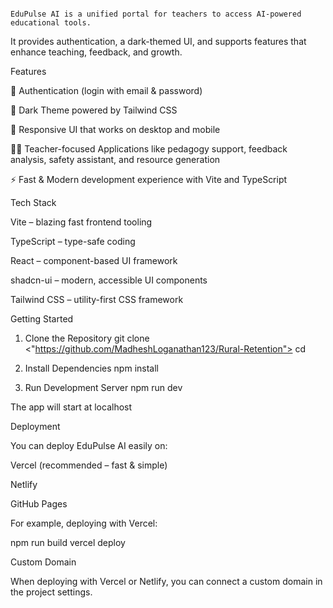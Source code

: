                                                                                                                                                                   EduPulse AI is a unified portal for teachers to access AI-powered educational tools.
It provides authentication, a dark-themed UI, and supports features that enhance teaching, feedback, and growth.

Features

🔐 Authentication (login with email & password)

🖤 Dark Theme powered by Tailwind CSS

📱 Responsive UI that works on desktop and mobile

🧑‍🏫 Teacher-focused Applications like pedagogy support, feedback analysis, safety assistant, and resource generation

⚡ Fast & Modern development experience with Vite and TypeScript

Tech Stack

Vite – blazing fast frontend tooling

TypeScript – type-safe coding

React – component-based UI framework

shadcn-ui – modern, accessible UI components

Tailwind CSS – utility-first CSS framework

Getting Started
1. Clone the Repository
git clone <"https://github.com/MadheshLoganathan123/Rural-Retention">
cd <Rural-Retention>

2. Install Dependencies
npm install

3. Run Development Server
npm run dev


The app will start at localhost 

Deployment

You can deploy EduPulse AI easily on:

Vercel (recommended – fast & simple)

Netlify

GitHub Pages

For example, deploying with Vercel:

npm run build
vercel deploy

Custom Domain

When deploying with Vercel or Netlify, you can connect a custom domain in the project settings.
